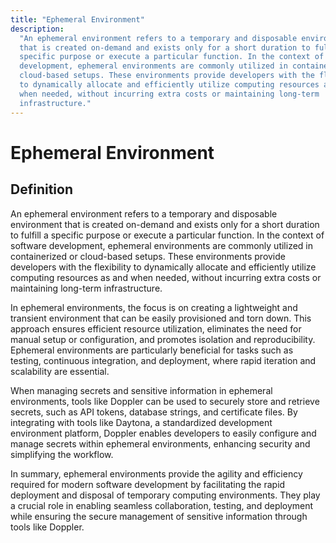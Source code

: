 ```yaml
---
title: "Ephemeral Environment"
description:
  "An ephemeral environment refers to a temporary and disposable environment
  that is created on-demand and exists only for a short duration to fulfill a
  specific purpose or execute a particular function. In the context of software
  development, ephemeral environments are commonly utilized in containerized or
  cloud-based setups. These environments provide developers with the flexibility
  to dynamically allocate and efficiently utilize computing resources as and
  when needed, without incurring extra costs or maintaining long-term
  infrastructure."
---
```


# Ephemeral Environment

## Definition

An ephemeral environment refers to a temporary and disposable environment that
is created on-demand and exists only for a short duration to fulfill a specific
purpose or execute a particular function. In the context of software
development, ephemeral environments are commonly utilized in containerized or
cloud-based setups. These environments provide developers with the flexibility
to dynamically allocate and efficiently utilize computing resources as and when
needed, without incurring extra costs or maintaining long-term infrastructure.

In ephemeral environments, the focus is on creating a lightweight and transient
environment that can be easily provisioned and torn down. This approach ensures
efficient resource utilization, eliminates the need for manual setup or
configuration, and promotes isolation and reproducibility. Ephemeral
environments are particularly beneficial for tasks such as testing, continuous
integration, and deployment, where rapid iteration and scalability are
essential.

When managing secrets and sensitive information in ephemeral environments, tools
like Doppler can be used to securely store and retrieve secrets, such as API
tokens, database strings, and certificate files. By integrating with tools like
Daytona, a standardized development environment platform, Doppler enables
developers to easily configure and manage secrets within ephemeral environments,
enhancing security and simplifying the workflow.

In summary, ephemeral environments provide the agility and efficiency required
for modern software development by facilitating the rapid deployment and
disposal of temporary computing environments. They play a crucial role in
enabling seamless collaboration, testing, and deployment while ensuring the
secure management of sensitive information through tools like Doppler.

